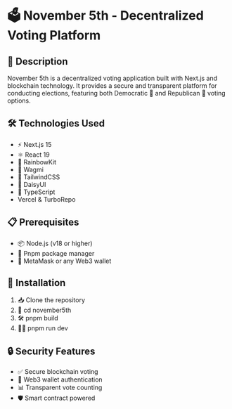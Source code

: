 # 🗳️ November 5th - Decentralized Voting Platform

## 📝 Description
November 5th is a decentralized voting application built with Next.js and blockchain technology. It provides a secure and transparent platform for conducting elections, featuring both Democratic 🔵 and Republican 🔴 voting options.

## 🛠️ Technologies Used
- ⚡ Next.js 15
- ⚛️ React 19
- 🌈 RainbowKit
- 🔗 Wagmi
- 💅 TailwindCSS
- 🎨 DaisyUI
- 📘 TypeScript 
- Vercel & TurboRepo

## 📋 Prerequisites
- 📦 Node.js (v18 or higher)
- 🧶 Pnpm package manager
- 🦊 MetaMask or any Web3 wallet

## 🚀 Installation

1. 📥 Clone the repository
2. 📂 cd november5th
3. 🛠️ pnpm build
4. 🏃‍♂️ pnpm run dev 

## 🔒 Security Features
- ✅ Secure blockchain voting
- 🔐 Web3 wallet authentication
- 📊 Transparent vote counting
- 🛡️ Smart contract powered 